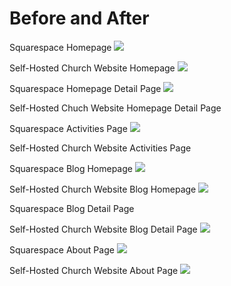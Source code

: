 # Before and After

Squarespace Homepage
![](images/original-website-homepage.png)

Self-Hosted Church Website Homepage
![](images/self-hosted-church-website-homepage.png)

Squarespace Homepage Detail Page
![](images/original-website-homepage-detail.png)

Self-Hosted Chuch Website Homepage Detail Page

Squarespace Activities Page
![](images/original-website-activities.png)

Self-Hosted Church Website Activities Page

Squarespace Blog Homepage
![](images/original-website-blog.png)

Self-Hosted Church Website Blog Homepage
![](images/self-hosted-church-website-blog-homepage.png)

Squarespace Blog Detail Page

Self-Hosted Church Website Blog Detail Page
![](images/self-hosted-church-website-blog-post-page.png)

Squarespace About Page
![](images/original-website-about.png)

Self-Hosted Church Website About Page
![](images/self-hosted-church-website-about-page.png)
